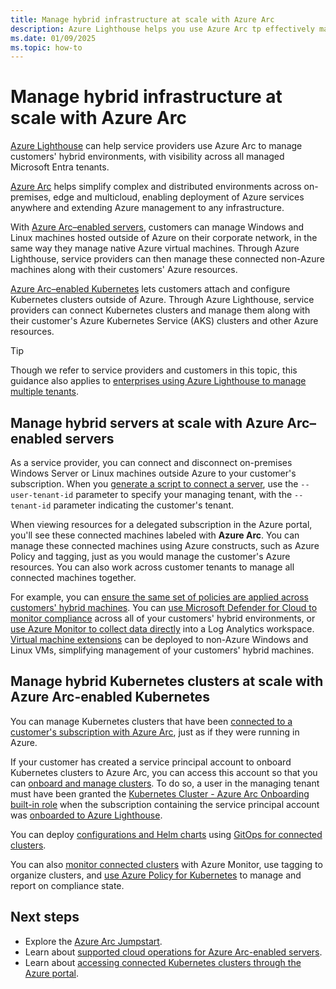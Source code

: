 ```yaml
---
title: Manage hybrid infrastructure at scale with Azure Arc
description: Azure Lighthouse helps you use Azure Arc tp effectively manage customers' machines and Kubernetes clusters outside of Azure.
ms.date: 01/09/2025
ms.topic: how-to
---
```


# Manage hybrid infrastructure at scale with Azure Arc

[Azure Lighthouse](../overview.md) can help service providers use Azure Arc to manage customers' hybrid environments, with visibility across all managed Microsoft Entra tenants.

[Azure Arc](../../azure-arc/overview.md) helps simplify complex and distributed environments across on-premises, edge and multicloud, enabling deployment of Azure services anywhere and extending Azure management to any infrastructure.

With [Azure Arc–enabled servers](../../azure-arc/servers/overview.md), customers can manage Windows and Linux machines hosted outside of Azure on their corporate network, in the same way they manage native Azure virtual machines. Through Azure Lighthouse, service providers can then manage these connected non-Azure machines along with their customers' Azure resources.

[Azure Arc–enabled Kubernetes](../../azure-arc/kubernetes/overview.md) lets customers attach and configure Kubernetes clusters outside of Azure. Through Azure Lighthouse, service providers can connect Kubernetes clusters and manage them along with their customer's Azure Kubernetes Service (AKS) clusters and other Azure resources.

> [!TIP]
> Though we refer to service providers and customers in this topic, this guidance also applies to [enterprises using Azure Lighthouse to manage multiple tenants](../concepts/enterprise.md).

## Manage hybrid servers at scale with Azure Arc–enabled servers

As a service provider, you can connect and disconnect on-premises Windows Server or Linux machines outside Azure to your customer's subscription. When you [generate a script to connect a server](/azure/azure-arc/servers/learn/quick-enable-hybrid-vm), use the `--user-tenant-id` parameter to specify your managing tenant, with the `--tenant-id` parameter indicating the customer's tenant.  

When viewing resources for a delegated subscription in the Azure portal, you'll see these connected machines labeled with **Azure Arc**. You can manage these connected machines using Azure constructs, such as Azure Policy and tagging, just as you would manage the customer's Azure resources. You can also work across customer tenants to manage all connected machines together.

For example, you can [ensure the same set of policies are applied across customers' hybrid machines](../../azure-arc/servers/learn/tutorial-assign-policy-portal.md). You can [use Microsoft Defender for Cloud to monitor compliance](/azure/defender-for-cloud/quickstart-onboard-machines) across all of your customers' hybrid environments, or [use Azure Monitor to collect data directly](../../azure-arc/servers/learn/tutorial-enable-vm-insights.md) into a Log Analytics workspace. [Virtual machine extensions](../../azure-arc/servers/manage-vm-extensions.md) can be deployed to non-Azure Windows and Linux VMs, simplifying management of your customers' hybrid machines.

## Manage hybrid Kubernetes clusters at scale with Azure Arc-enabled Kubernetes

You can manage Kubernetes clusters that have been [connected to a customer's subscription with Azure Arc](../../azure-arc/kubernetes/quickstart-connect-cluster.md), just as if they were running in Azure.

If your customer has created a service principal account to onboard Kubernetes clusters to Azure Arc, you can access this account so that you can [onboard and manage clusters](../../azure-arc/kubernetes/quickstart-connect-cluster.md). To do so, a user in the managing tenant must have been granted the [Kubernetes Cluster - Azure Arc Onboarding built-in role](/azure/role-based-access-control/built-in-roles#kubernetes-cluster---azure-arc-onboarding) when the subscription containing the service principal account was [onboarded to Azure Lighthouse](onboard-customer.md).

You can deploy [configurations and Helm charts](../../azure-arc/kubernetes/tutorial-use-gitops-flux2.md) using [GitOps for connected clusters](../../azure-arc/kubernetes/conceptual-gitops-flux2.md).

You can also [monitor connected clusters](/azure/azure-monitor/containers/container-insights-enable-arc-enabled-clusters) with Azure Monitor, use tagging to organize clusters, and [use Azure Policy for Kubernetes](/azure/governance/policy/concepts/policy-for-kubernetes?toc=%2Fazure%2Fazure-arc%2Fkubernetes%2Ftoc.json&bc=%2Fazure%2Fazure-arc%2Fkubernetes%2Fbreadcrumb%2Ftoc.json) to manage and report on compliance state.

## Next steps

- Explore the [Azure Arc Jumpstart](https://azurearcjumpstart.com/).
- Learn about [supported cloud operations for Azure Arc-enabled servers](../../azure-arc/servers/overview.md#supported-cloud-operations).
- Learn about [accessing connected Kubernetes clusters through the Azure portal](../../azure-arc/kubernetes/kubernetes-resource-view.md).
